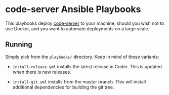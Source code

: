 # code-server Ansible Playbooks

This playbooks deploy [code-server](https://github.com/codercom/code-server) to your machine, should you wish not to use Docker, and you want to automate deployments on a large scale.

## Running

Simply pick from the `playbooks/` directory. Keep in mind of these variants:

- `install-release.yml` installs the latest release in Coder. This is updated when there is new releases.

- `install-git.yml` installs from the master branch. This will install additional dependencies for building the git tree.


